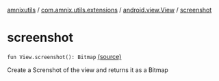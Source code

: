[amnixutils](../../index.md) / [com.amnix.utils.extensions](../index.md) / [android.view.View](index.md) / [screenshot](./screenshot.md)

# screenshot

`fun View.screenshot(): Bitmap` [(source)](https://github.com/AmniX/amnixUtils/tree/master/amnixutils/src/main/java/com/amnix/utils/extensions/ViewExtensions.kt#L14)

Create a Screnshot of the view and returns it as a Bitmap

